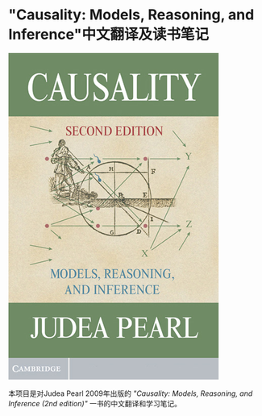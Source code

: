 # "Causality: Models, Reasoning, and Inference"中文翻译及读书笔记

![cover](./_media/cover.jpg)

本项目是对Judea Pearl 2009年出版的 *"Causality: Models, Reasoning, and Inference (2nd edition)"* 一书的中文翻译和学习笔记。
